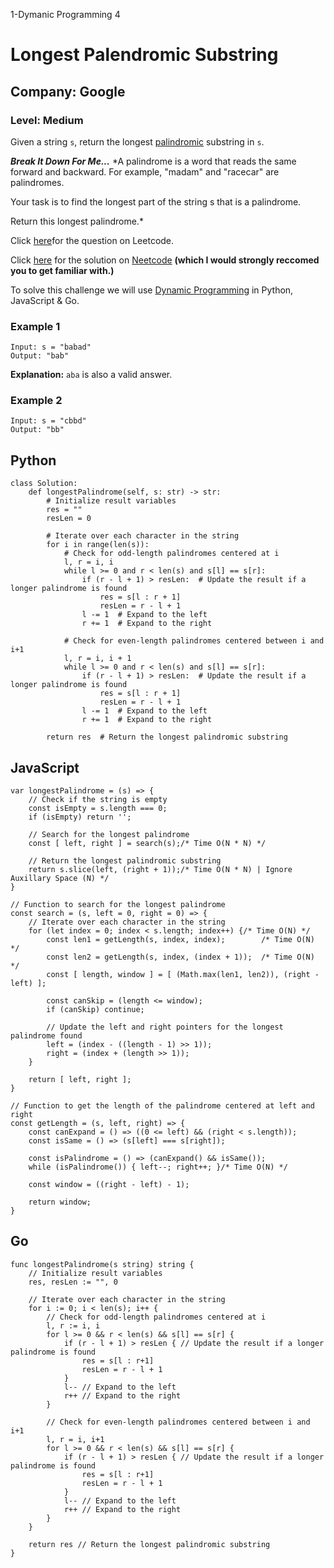 1-Dymanic Programming 4
# Longest Palendromic Substring
## Company: Google
### Level: Medium

Given a string `s`, return the longest [palindromic](https://www.dictionary.com/e/palindromic-word/) substring in `s`.

***Break It Down For Me...***
*A palindrome is a word that reads the same forward and backward. For example, "madam" and "racecar" are palindromes.

Your task is to find the longest part of the string s that is a palindrome.

Return this longest palindrome.*

Click [here](https://leetcode.com/problems/longest-palindromic-substring/description/)for the question on Leetcode.

Click [here](https://www.youtube.com/watch?v=XYQecbcd6_c) for the solution on [Neetcode](https://neetcode.io/) **(which I would strongly reccomed you to get familiar with.)**

To solve this challenge we will use [Dynamic Programming](https://www.geeksforgeeks.org/dynamic-programming/) in Python, JavaScript & Go.

### Example 1
```
Input: s = "babad"
Output: "bab"
```
**Explanation:** `aba` is also a valid answer.

### Example 2
```
Input: s = "cbbd"
Output: "bb"
```

## Python
```
class Solution:
    def longestPalindrome(self, s: str) -> str:
        # Initialize result variables
        res = ""
        resLen = 0

        # Iterate over each character in the string
        for i in range(len(s)):
            # Check for odd-length palindromes centered at i
            l, r = i, i
            while l >= 0 and r < len(s) and s[l] == s[r]:
                if (r - l + 1) > resLen:  # Update the result if a longer palindrome is found
                    res = s[l : r + 1]
                    resLen = r - l + 1
                l -= 1  # Expand to the left
                r += 1  # Expand to the right

            # Check for even-length palindromes centered between i and i+1
            l, r = i, i + 1
            while l >= 0 and r < len(s) and s[l] == s[r]:
                if (r - l + 1) > resLen:  # Update the result if a longer palindrome is found
                    res = s[l : r + 1]
                    resLen = r - l + 1
                l -= 1  # Expand to the left
                r += 1  # Expand to the right

        return res  # Return the longest palindromic substring
```

## JavaScript
```
var longestPalindrome = (s) => {
    // Check if the string is empty
    const isEmpty = s.length === 0;
    if (isEmpty) return '';

    // Search for the longest palindrome
    const [ left, right ] = search(s);/* Time O(N * N) */

    // Return the longest palindromic substring
    return s.slice(left, (right + 1));/* Time O(N * N) | Ignore Auxillary Space (N) */
}

// Function to search for the longest palindrome
const search = (s, left = 0, right = 0) => {
    // Iterate over each character in the string
    for (let index = 0; index < s.length; index++) {/* Time O(N) */
        const len1 = getLength(s, index, index);        /* Time O(N) */
        const len2 = getLength(s, index, (index + 1));  /* Time O(N) */
        const [ length, window ] = [ (Math.max(len1, len2)), (right - left) ];

        const canSkip = (length <= window);
        if (canSkip) continue;

        // Update the left and right pointers for the longest palindrome found
        left = (index - ((length - 1) >> 1));
        right = (index + (length >> 1));
    }

    return [ left, right ];
}

// Function to get the length of the palindrome centered at left and right
const getLength = (s, left, right) => {
    const canExpand = () => ((0 <= left) && (right < s.length));
    const isSame = () => (s[left] === s[right]);

    const isPalindrome = () => (canExpand() && isSame());
    while (isPalindrome()) { left--; right++; }/* Time O(N) */

    const window = ((right - left) - 1);

    return window;
}
```

## Go
```
func longestPalindrome(s string) string {
	// Initialize result variables
	res, resLen := "", 0

	// Iterate over each character in the string
	for i := 0; i < len(s); i++ {
		// Check for odd-length palindromes centered at i
		l, r := i, i
		for l >= 0 && r < len(s) && s[l] == s[r] {
			if (r - l + 1) > resLen { // Update the result if a longer palindrome is found
				res = s[l : r+1]
				resLen = r - l + 1
			}
			l-- // Expand to the left
			r++ // Expand to the right
		}

		// Check for even-length palindromes centered between i and i+1
		l, r = i, i+1
		for l >= 0 && r < len(s) && s[l] == s[r] {
			if (r - l + 1) > resLen { // Update the result if a longer palindrome is found
				res = s[l : r+1]
				resLen = r - l + 1
			}
			l-- // Expand to the left
			r++ // Expand to the right
		}
	}

	return res // Return the longest palindromic substring
}
```